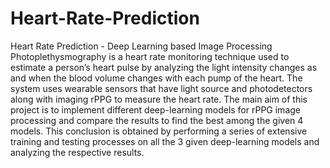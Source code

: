 # Heart-Rate-Prediction
Heart Rate Prediction - Deep Learning based Image Processing
Photoplethysmography is a heart rate monitoring technique used to estimate a person’s heart
pulse by analyzing the light intensity changes as and when the blood volume changes with each
pump of the heart. The system uses wearable sensors that have light source and photodetectors
along with imaging rPPG to measure the heart rate. The main aim of this project is to implement
different deep-learning models for rPPG image processing and compare the results to find the
best among the given 4 models. This conclusion is obtained by performing a series of extensive
training and testing processes on all the 3 given deep-learning models and analyzing the
respective results.
